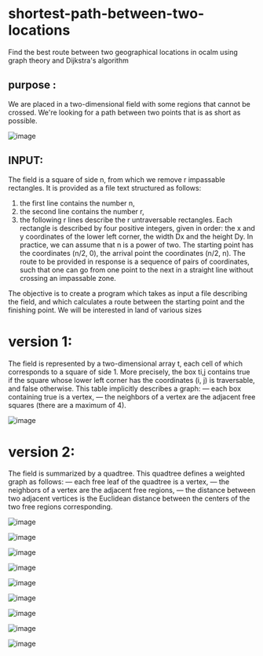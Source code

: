 # shortest-path-between-two-locations
Find the best route between two geographical locations in ocalm using graph theory and Dijkstra's algorithm

## purpose : 
We are placed in a two-dimensional field with some regions that cannot be crossed. We're looking for a path between two points that is as short as possible.


![image](https://user-images.githubusercontent.com/72779962/168636239-8bb82826-490d-4d1e-b05b-ca57ddc36f91.png)



## INPUT:
The field is a square of side n, from which we remove r impassable rectangles. It is provided as a file
text structured as follows:
1. the first line contains the number n,
2. the second line contains the number r,
3. the following r lines describe the r untraversable rectangles.
Each rectangle is described by four positive integers, given in order: the x and y coordinates of the
lower left corner, the width Dx and the height Dy. In practice, we can assume that n is a power of two.
The starting point has the coordinates (n/2, 0), the arrival point the coordinates (n/2, n). The route to be provided in response is a sequence of pairs of coordinates, such that one can go from one point to the next in a straight line without crossing an impassable zone.

The objective is to create a program which takes as input a file describing the field, and which calculates a route between the starting point and the finishing point. We will be interested in land of various sizes



# version 1:
The field is represented by a two-dimensional array t, each cell of which corresponds to a square of side 1.
More precisely, the box ti,j contains true if the square whose lower left corner has the coordinates (i, j) is
traversable, and false otherwise. This table implicitly describes a graph:
— each box containing true is a vertex,
— the neighbors of a vertex are the adjacent free squares (there are a maximum of 4).

![image](https://user-images.githubusercontent.com/72779962/169607436-6cf0ba5e-dc9c-4251-9128-3d5bf71d556e.png)


# version 2:
The field is summarized by a quadtree. This quadtree defines a weighted graph as follows:
— each free leaf of the quadtree is a vertex,
— the neighbors of a vertex are the adjacent free regions,
— the distance between two adjacent vertices is the Euclidean distance between the centers of the two free regions
corresponding.

![image](https://user-images.githubusercontent.com/72779962/169276762-2954fac7-d1b3-4589-ab4e-5840ee83ffe9.png)


![image](https://user-images.githubusercontent.com/72779962/169607334-d8ea3ecd-6004-4ba5-9eee-e2f9cbfecd1a.png)



![image](https://user-images.githubusercontent.com/72779962/168636176-35a1315a-984e-487b-a3b7-b9633be21979.png)


![image](https://user-images.githubusercontent.com/72779962/168881743-139beb88-acfb-467c-b76f-a26f3c79dbe4.png)


![image](https://user-images.githubusercontent.com/72779962/168886417-29a1faa1-9695-46c9-8228-d34776aa74b8.png)


![image](https://user-images.githubusercontent.com/72779962/168886470-0c3b83ba-9741-4976-aeb5-2b3c3f8ef9ad.png)


![image](https://user-images.githubusercontent.com/72779962/168886650-f048c5c6-e050-4e97-8571-b67f16f574b2.png)



![image](https://user-images.githubusercontent.com/72779962/168887178-5651eceb-a53f-4094-bd72-eda53d37a8de.png)


![image](https://user-images.githubusercontent.com/72779962/168888341-905fe76f-c989-44b9-ac13-529411600fe9.png)





